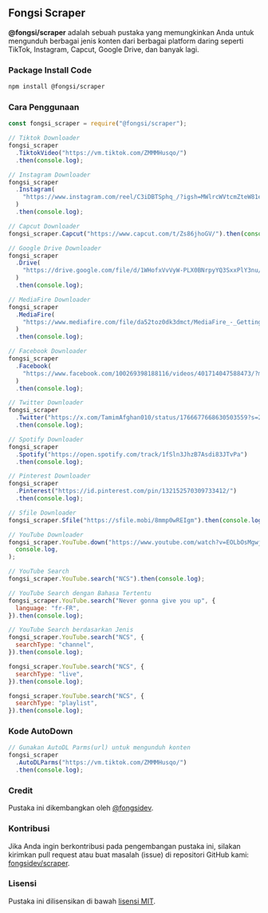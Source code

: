 ## Fongsi Scraper

**@fongsi/scraper** adalah sebuah pustaka yang memungkinkan Anda untuk mengunduh berbagai jenis konten dari berbagai platform daring seperti TikTok, Instagram, Capcut, Google Drive, dan banyak lagi.

### Package Install Code

```bash
npm install @fongsi/scraper
```

### Cara Penggunaan

```javascript
const fongsi_scraper = require("@fongsi/scraper");

// Tiktok Downloader
fongsi_scraper
  .TiktokVideo("https://vm.tiktok.com/ZMMMHusqo/")
  .then(console.log);

// Instagram Downloader
fongsi_scraper
  .Instagram(
    "https://www.instagram.com/reel/C3iDBTSphq_/?igsh=MWlrcWVtcmZteW81eg==",
  )
  .then(console.log);

// Capcut Downloader
fongsi_scraper.Capcut("https://www.capcut.com/t/Zs86jhoGV/").then(console.log);

// Google Drive Downloader
fongsi_scraper
  .Drive(
    "https://drive.google.com/file/d/1WHofxVvVyW-PLX0BNrpyYQ3SxxPlY3nu/view?usp=drivesdk",
  )
  .then(console.log);

// MediaFire Downloader
fongsi_scraper
  .MediaFire(
    "https://www.mediafire.com/file/da52toz0dk3dmct/MediaFire_-_Getting_Started.pdf/file",
  )
  .then(console.log);

// Facebook Downloader
fongsi_scraper
  .Facebook(
    "https://www.facebook.com/100269398188116/videos/401714047588473/?mibextid=rS40aB7S9Ucbxw6v",
  )
  .then(console.log);

// Twitter Downloader
fongsi_scraper
  .Twitter("https://x.com/TamimAfghan010/status/1766677668630503559?s=20")
  .then(console.log);

// Spotify Downloader
fongsi_scraper
  .Spotify("https://open.spotify.com/track/1fSln3JhzB7Asdi83JTvPa")
  .then(console.log);

// Pinterest Downloader
fongsi_scraper
  .Pinterest("https://id.pinterest.com/pin/132152570309733412/")
  .then(console.log);

// Sfile Downloader
fongsi_scraper.Sfile("https://sfile.mobi/8mmp0wREIgm").then(console.log);

// YouTube Downloader
fongsi_scraper.YouTube.down("https://www.youtube.com/watch?v=EOLbOsMgwjY").then(
  console.log,
);

// YouTube Search
fongsi_scraper.YouTube.search("NCS").then(console.log);

// YouTube Search dengan Bahasa Tertentu
fongsi_scraper.YouTube.search("Never gonna give you up", {
  language: "fr-FR",
}).then(console.log);

// YouTube Search berdasarkan Jenis
fongsi_scraper.YouTube.search("NCS", {
  searchType: "channel",
}).then(console.log);

fongsi_scraper.YouTube.search("NCS", {
  searchType: "live",
}).then(console.log);

fongsi_scraper.YouTube.search("NCS", {
  searchType: "playlist",
}).then(console.log);
```

### Kode AutoDown

```javascript
// Gunakan AutoDL Parms(url) untuk mengunduh konten
fongsi_scraper
  .AutoDLParms("https://vm.tiktok.com/ZMMMHusqo/")
  .then(console.log);
```

### Credit

Pustaka ini dikembangkan oleh [@fongsidev](https://github.com/fongsidev).

### Kontribusi

Jika Anda ingin berkontribusi pada pengembangan pustaka ini, silakan kirimkan pull request atau buat masalah (issue) di repositori GitHub kami: [fongsidev/scraper](https://github.com/fongsidev/scraper).

### Lisensi

Pustaka ini dilisensikan di bawah [lisensi MIT](https://opensource.org/licenses/MIT).
